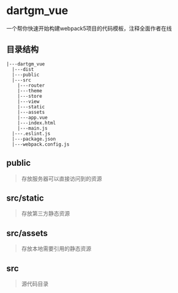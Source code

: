 # dartgm_vue
一个帮你快速开始构建webpack5项目的代码模板，注释全面作者在线


## 目录结构
```shell
|---dartgm_vue
  |---dist
  |---public
  |---src
    |---router
    |---theme
    |---store
    |---view
    |---static
    |---assets
    |---app.vue
    |---index.html
    |---main.js
  |---.eslint.js
  |---package.json
  |---webpack.config.js
```


## public 
> 存放服务器可以直接访问到的资源

## src/static
> 存放第三方静态资源

## src/assets
> 存放本地需要引用的静态资源

## src
> 源代码目录